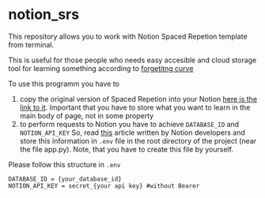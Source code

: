 # notion_srs
This repository allows you to work with Notion Spaced Repetion template from terminal. 

This is useful for those people who needs easy accesible and cloud storage tool for learning something according to 
[forgetitng curve](https://www.mindtools.com/pages/article/forgetting-curve.htm)

To use this programm you have to
1. copy the original version of Spaced Repetion into your Notion
[here is the link to it](https://www.notion.so/Template-Spaced-Repetition-119e1f5778ae4062a418d5d1eab1a1b5). Important that you have to store what you want to learn in the main body of page, not in some property
2. to perform requests to Notion you have to achieve ```DATABASE_ID``` and ```NOTION_API_KEY```
So, read [this](https://developers.notion.com/docs/getting-started) article written by Notion developers and
store this information in `.env` file in the root directory of the project (near the file app.py). Note, that you have to
create this file by yourself.

Please follow this structure in `.env`
```
DATABASE_ID = {your_database_id}
NOTION_API_KEY = secret_{your api key} #without Bearer
```
